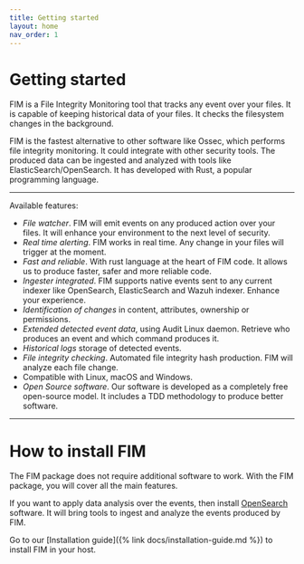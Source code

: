 ```yaml
---
title: Getting started
layout: home
nav_order: 1
---
```


# Getting started

FIM is a File Integrity Monitoring tool that tracks any event over your files. It is capable of keeping historical data of your files. It checks the filesystem changes in the background. 

FIM is the fastest alternative to other software like Ossec, which performs file integrity monitoring. It could integrate with other security tools. The produced data can be ingested and analyzed with tools like ElasticSearch/OpenSearch. It has developed with Rust, a popular programming language.

---

Available features:

- *File watcher*. FIM will emit events on any produced action over your files. It will enhance your environment to the next level of security.
- *Real time alerting*. FIM works in real time. Any change in your files will trigger at the moment.
- *Fast and reliable*. With rust language at the heart of FIM code. It allows us to produce faster, safer and more reliable code.
- *Ingester integrated*. FIM supports native events sent to any current indexer like OpenSearch, ElasticSearch and Wazuh indexer. Enhance your experience.
- *Identification of changes* in content, attributes, ownership or permissions.
- *Extended detected event data*, using Audit Linux daemon. Retrieve who produces an event and which command produces it.
- *Historical logs* storage of detected events.
- *File integrity checking*. Automated file integrity hash production. FIM will analyze each file change.
- Compatible with Linux, macOS and Windows.
- *Open Source software*. Our software is developed as a completely free open-source model. It includes a TDD methodology to produce better software.

--- 

# How to install FIM

The FIM package does not require additional software to work. With the FIM package, you will cover all the main features.

If you want to apply data analysis over the events, then install [OpenSearch](https://opensearch.org/downloads.html) software. It will bring tools to ingest and analyze the events produced by FIM.

Go to our [Installation guide]({% link docs/installation-guide.md %}) to install FIM in your host.